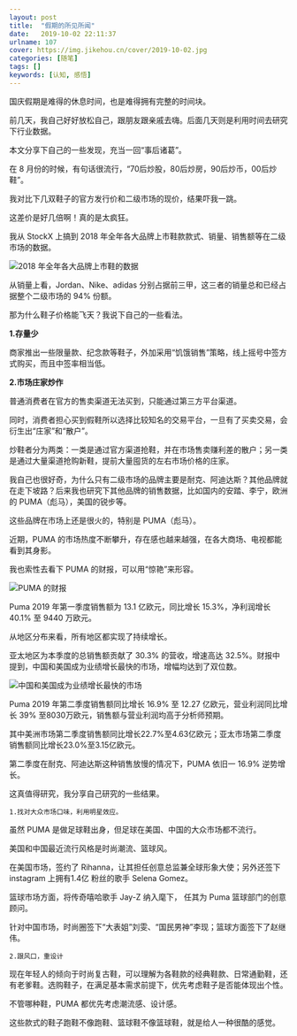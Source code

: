 ```yaml
---
layout: post
title:  "假期的所见所闻"
date:   2019-10-02 22:11:37
urlname: 107
cover: https://img.jikehou.cn/cover/2019-10-02.jpg
categories: [随笔]
tags: []
keywords: [认知, 感悟]
---
```

国庆假期是难得的休息时间，也是难得拥有完整的时间块。

前几天，我自己好好放松自己，跟朋友跟亲戚去嗨。后面几天则是利用时间去研究下行业数据。

本文分享下自己的一些发现，充当一回“事后诸葛”。

在 8 月份的时候，有句话很流行，“70后炒股，80后炒房，90后炒币，00后炒鞋”。

我对比下几双鞋子的官方发行价和二级市场的现价，结果吓我一跳。

这差价是好几倍啊！真的是太疯狂。
<!-- more -->
我从 StockX 上搞到 2018 年全年各大品牌上市鞋款款式、销量、销售额等在二级市场的数据。

![2018 年全年各大品牌上市鞋的数据](https://img.jikehou.cn/img/20191002_1.png)

从销量上看，Jordan、Nike、adidas 分别占据前三甲，这三者的销量总和已经占据整个二级市场的 94% 份额。

那为什么鞋子价格能飞天？我说下自己的一些看法。

**1.存量少**

商家推出一些限量款、纪念款等鞋子，外加采用“饥饿销售”策略，线上摇号中签方式购买，而且中签率相当低。

**2.市场庄家炒作**

普通消费者在官方的售卖渠道无法买到，只能通过第三方平台渠道。

同时，消费者担心买到假鞋所以选择比较知名的交易平台，一旦有了买卖交易，会衍生出“庄家”和“散户”。

炒鞋者分为两类：一类是通过官方渠道抢鞋，并在市场售卖赚利差的散户；另一类是通过大量渠道抢购新鞋，提前大量囤货的左右市场价格的庄家。

我自己也很好奇，为什么只有二级市场的品牌主要是耐克、阿迪达斯？其他品牌就在走下坡路？后来我也研究下其他品牌的销售数据，比如国内的安踏、李宁，欧洲的 PUMA（彪马），美国的锐步等。

这些品牌在市场上还是很火的，特别是 PUMA（彪马）。
 
近期，PUMA 的市场热度不断攀升，存在感也越来越强，在各大商场、电视都能看到其身影。

我也索性去看下 PUMA 的财报，可以用“惊艳”来形容。

![PUMA 的财报](https://img.jikehou.cn/img/20191002_2.png)

Puma 2019 年第一季度销售额为 13.1 亿欧元，同比增长 15.3%，净利润增长 40.1% 至 9440 万欧元。

从地区分布来看，所有地区都实现了持续增长。

亚太地区为本季度的总销售额贡献了 30.3% 的营收，增速高达 32.5%。财报中提到，中国和美国成为业绩增长最快的市场，增幅均达到了双位数。

![中国和美国成为业绩增长最快的市场](https://img.jikehou.cn/img/20191002_3.png)

Puma 2019 年第二季度销售额同比增长 16.9% 至 12.27 亿欧元，营业利润同比增长 39% 至8030万欧元，销售额与营业利润均高于分析师预期。

其中美洲市场第二季度销售额同比增长22.7%至4.63亿欧元；亚太市场第二季度销售额同比增长23.0%至3.15亿欧元。

第二季度在耐克、阿迪达斯这种销售放慢的情况下，PUMA 依旧一 16.9% 逆势增长。

这真值得研究，我分享自己研究的一些结果。

`1.找对大众市场口味，利用明星效应。`

虽然 PUMA 是做足球鞋出身，但足球在美国、中国的大众市场都不流行。

美国和中国最近流行风格是时尚潮流、篮球风。

在美国市场，签约了 Rihanna，让其担任创意总监兼全球形象大使；另外还签下 instagram 上拥有1.4亿 粉丝的歌手 Selena Gomez。

篮球市场方面，将传奇嘻哈歌手 Jay-Z 纳入麾下， 任其为 Puma 篮球部门的创意顾问。

针对中国市场，时尚圈签下“大表姐”刘雯、“国民男神”李现；篮球方面签下了赵继伟。

`2.跟风口，重设计`

现在年轻人的倾向于时尚复古鞋，可以理解为各鞋款的经典鞋款、日常通勤鞋，还有老爹鞋。选购鞋子，在满足基本需求前提下，优先考虑鞋子是否能体现出个性。

不管哪种鞋，PUMA 都优先考虑潮流感、设计感。

这些款式的鞋子跑鞋不像跑鞋、篮球鞋不像篮球鞋，就是给人一种很酷的感觉。